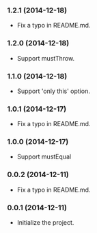 ### 1.2.1 (2014-12-18)

- Fix a typo in README.md.

### 1.2.0 (2014-12-18)

- Support mustThrow.

### 1.1.0 (2014-12-18)

- Support 'only this' option.

### 1.0.1 (2014-12-17)

- Fix a typo in README.md.

### 1.0.0 (2014-12-17)

- Support mustEqual

### 0.0.2 (2014-12-11)

- Fix a typo in README.md.

### 0.0.1 (2014-12-11)

- Initialize the project.
